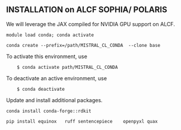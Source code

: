 ## INSTALLATION on ALCF SOPHIA/ POLARIS

We will leverage the JAX compiled for NVIDIA GPU support on ALCF. 

```
module load conda; conda activate

conda create --prefix=/path/MISTRAL_CL_CONDA  --clone base 
```


To activate this environment, use
```
    $ conda activate path/MISTRAL_CL_CONDA
```

To deactivate an active environment, use
```
    $ conda deactivate
```

Update and install additional packages. 
```
conda install conda-forge::rdkit

pip install equinox   ruff sentencepiece    openpyxl quax 
```

